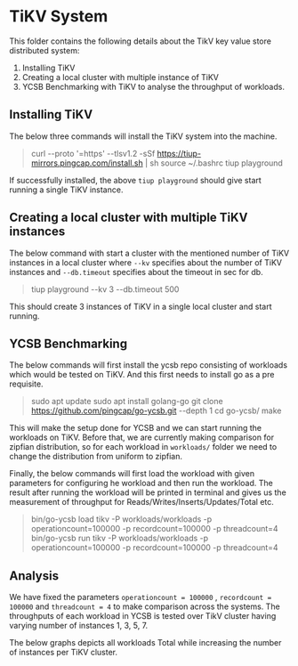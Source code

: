 # TiKV System

This folder contains the following details about the TikV key value store distributed system:
1. Installing TiKV
2. Creating a local cluster with multiple instance of TiKV
3. YCSB Benchmarking with TiKV to analyse the throughput of workloads.

## Installing TiKV
The below three commands will install the TiKV system into the machine.
> curl --proto '=https' --tlsv1.2 -sSf https://tiup-mirrors.pingcap.com/install.sh | sh
> source ~/.bashrc
> tiup playground

If successfully installed, the above `tiup playground` should give start running a single TiKV instance.

## Creating a local cluster with multiple TiKV instances
The below command with start a cluster with the mentioned number of TiKV instances in a local cluster where `--kv` specifies about the number of TiKV instances and `--db.timeout` specifies about the timeout in sec for db.
> tiup playground --kv 3 --db.timeout 500

This should create 3 instances of TiKV in a single local cluster and start running.

## YCSB Benchmarking

The below commands will first install the ycsb repo consisting of workloads which would be tested on TiKV. And this first needs to install go as a pre requisite.
> sudo apt update
> sudo apt install golang-go
> git clone https://github.com/pingcap/go-ycsb.git --depth 1
> cd go-ycsb/
> make

This will make the setup done for YCSB and we can start running the workloads on TiKV. Before that, we are currently making comparison for zipfian distribution, so for each workload in `workloads/` folder we need to change the distribution from uniform to zipfian.

Finally, the below commands will first load the workload with given parameters for configuring he workload and then run the workload. The result after running the workload will be printed in terminal and gives us the measurement of throughput for Reads/Writes/Inserts/Updates/Total etc.
> bin/go-ycsb load tikv -P workloads/workloads -p operationcount=100000 -p recordcount=100000 -p threadcount=4 
> bin/go-ycsb run tikv -P workloads/workloads -p operationcount=100000 -p recordcount=100000 -p threadcount=4 

## Analysis
We have fixed the parameters `operationcount = 100000` ,  `recordcount = 100000` and `threadcount = 4` to make comparison across the systems.
The throughputs of each workload in YCSB is tested over TikV cluster having varying number of instances 1, 3, 5, 7.

The below graphs depicts all workloads Total while increasing the number of instances per TiKV cluster.

